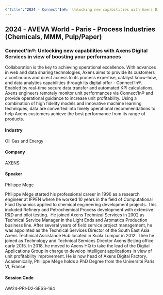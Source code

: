```yaml
---
{"Title":"2024 - Connect’In®:  Unlocking new capabilities with Axens Digital Services in view of boosting your performances","Year":2024,"Industry":"Oil Gas and Energy","URL":"https://www.aveva.com/en/perspectives/presentations/2024/connect-in----unlocking-new-capabilities-with-axens-digital-services-in-view-of-boosting-your-performances/","PDF":"https://cdn.mediavalet.com/eunl/content/yVyvyrgJF06D7I-glUY-ow/meNiZXyEK0SwLrhv7oMSew/Original/Connect%E2%80%99In%C2%AE%3A%20%20Unlocking%20new%20capabilities%20with%20Axens%20Digital%20Services%20in%20view%20of%20boosting%20your%20performances.pdf","Company":"AXENS","dg-publish":true,"permalink":"/aveva/customer-stories/2024/2024-axens-connect-in-unlocking-new-capabilities-with-axens-digital-services-in-view-of-boosting-your-performances/","dgPassFrontmatter":true}
---
```


## 2024 - AVEVA World - Paris - Process Industries (Chemicals, MMM, Pulp/Paper)

### Connect’In®: Unlocking new capabilities with Axens Digital Services in view of boosting your performances

Collaboration is the key to achieving operational excellence. With advances in web and data sharing technologies, Axens aims to provide its customers a continuous and direct access to its process expertise, catalyst know-how, and data analytics capabilities through its digital offer - Connect’In®. Enabled by real-time secure data transfer and automated KPI calculations, Axens engineers remotely monitor unit performances via Connect’In® and provide operational guidance to increase unit profitability. Using a combination of high fidelity models and innovative machine learning techniques, data are converted into timely operational recommendations to help Axens customers achieve the best performance from its range of products.

#### Industry

Oil Gas and Energy

#### Company

AXENS

#### Speaker

Philippe Mege

Philippe Mège started his professional career in 1990 as a research engineer at IFPEN where he worked 10 years in the field of Computational Fluid Dynamics applied to chemical engineering development projects. This included Refinery and Petrochemical Process development with extensive R&D and pilot testing.  He joined Axens Technical Services in 2002 as Technical Service Manager in the Light Ends and Aromatics Production business line. After several years of field service project management, he was appointed as the Technical Services Director of the South East Asia Axens Technical Assistance Hub located in Kuala Lumpur in 2012. Then he joined as Technology and Technical Services Director Axens Beijing office early 2015. In 2018, he moved to Axens HQ to take the lead of the Digital Applications Group in charge to develop intelligent applications in view of unit profitability improvement. He is now head of Axens Digital Factory. Academically, Philippe Mège holds a PhD Degree from the Université Paris VI, France.

#### Session Code

AW24-PRI-D2-SESS-164
